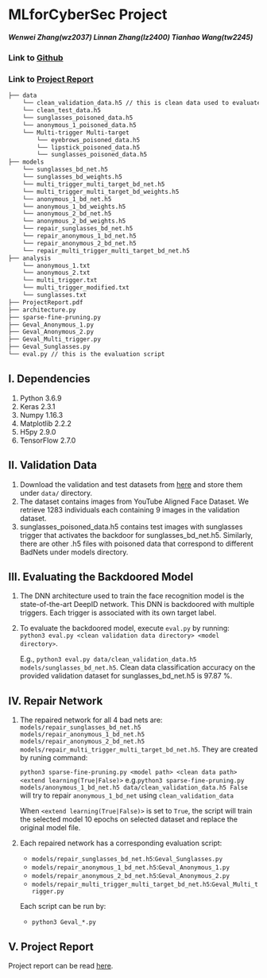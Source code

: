 # MLforCyberSec Project
##### Wenwei Zhang(wz2037) Linnan Zhang(lz2400) Tianhao Wang(tw2245)
### Link to [Github](https://github.com/wwZhang0215/cyber_ml_project)
### Link to [Project Report](ProjectReport.pdf)

```bash
├── data 
    └── clean_validation_data.h5 // this is clean data used to evaluate the BadNet and design the backdoor defense
    └── clean_test_data.h5
    └── sunglasses_poisoned_data.h5
    └── anonymous_1_poisoned_data.h5
    └── Multi-trigger Multi-target
        └── eyebrows_poisoned_data.h5
        └── lipstick_poisoned_data.h5
        └── sunglasses_poisoned_data.h5
├── models
    └── sunglasses_bd_net.h5
    └── sunglasses_bd_weights.h5
    └── multi_trigger_multi_target_bd_net.h5
    └── multi_trigger_multi_target_bd_weights.h5
    └── anonymous_1_bd_net.h5
    └── anonymous_1_bd_weights.h5
    └── anonymous_2_bd_net.h5
    └── anonymous_2_bd_weights.h5
    └── repair_sunglasses_bd_net.h5
    └── repair_anonymous_1_bd_net.h5
    └── repair_anonymous_2_bd_net.h5
    └── repair_multi_trigger_multi_target_bd_net.h5
├── analysis
    └── anonymous_1.txt
    └── anonymous_2.txt
    └── multi_trigger.txt
    └── multi_trigger_modified.txt
    └── sunglasses.txt
├── ProjectReport.pdf
├── architecture.py
├── sparse-fine-pruning.py
├── Geval_Anonymous_1.py
├── Geval_Anonymous_2.py
├── Geval_Multi_trigger.py
├── Geval_Sunglasses.py
└── eval.py // this is the evaluation script
```

## I. Dependencies
   1. Python 3.6.9
   2. Keras 2.3.1
   3. Numpy 1.16.3
   4. Matplotlib 2.2.2
   5. H5py 2.9.0
   6. TensorFlow 2.7.0
   
## II. Validation Data
   1. Download the validation and test datasets from [here](https://drive.google.com/drive/folders/13o2ybRJ1BkGUvfmQEeZqDo1kskyFywab?usp=sharing) and store them under `data/` directory.
   2. The dataset contains images from YouTube Aligned Face Dataset. We retrieve 1283 individuals each containing 9 images in the validation dataset.
   3. sunglasses_poisoned_data.h5 contains test images with sunglasses trigger that activates the backdoor for sunglasses_bd_net.h5. Similarly, there are other .h5 files with poisoned data that correspond to different BadNets under models directory.

## III. Evaluating the Backdoored Model
   1. The DNN architecture used to train the face recognition model is the state-of-the-art DeepID network. This DNN is backdoored with multiple triggers. Each trigger is associated with its own target label. 
   2. To evaluate the backdoored model, execute `eval.py` by running:  
      `python3 eval.py <clean validation data directory> <model directory>`.

      
      
      E.g., `python3 eval.py data/clean_validation_data.h5  models/sunglasses_bd_net.h5`. Clean data classification accuracy on the provided validation dataset for sunglasses_bd_net.h5 is 97.87 %.

## IV. Repair Network
   1. The repaired network for all 4 bad nets are: `models/repair_sunglasses_bd_net.h5` `models/repair_anonymous_1_bd_net.h5` `models/repair_anonymous_2_bd_net.h5` `models/repair_multi_trigger_multi_target_bd_net.h5`. 
   They are created by runing command:

      `python3 sparse-fine-pruning.py <model path> <clean data path> <extend learning(True|False)>`
      e.g.`python3 sparse-fine-pruning.py models/anonymous_1_bd_net.h5 data/clean_validation_data.h5 False` will try to repair `anonymous_1_bd_net` using `clean_validation_data`

      When `<extend learning(True|False)>` is set to `True`, the script will train the selected model 10 epochs on selected dataset and replace the original model file.
   
   2. Each repaired network has a corresponding evaluation script:
      -  `models/repair_sunglasses_bd_net.h5`:`Geval_Sunglasses.py`
      -  `models/repair_anonymous_1_bd_net.h5`:`Geval_Anonymous_1.py`
      -  `models/repair_anonymous_2_bd_net.h5`:`Geval_Anonymous_2.py`
      -  `models/repair_multi_trigger_multi_target_bd_net.h5`:`Geval_Multi_trigger.py`

      Each script can be run by:
      - `python3 Geval_*.py`

## V. Project Report
   Project report can be read [here](ProjectReport.pdf).
